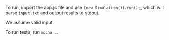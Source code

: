 To run, import the app.js file and use `(new Simulation()).run();`, which will parse `input.txt` and output results to stdout.

We assume valid input.

To run tests, run `mocha .`.
